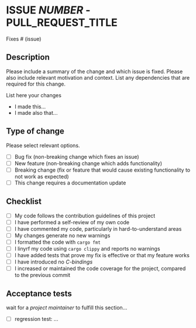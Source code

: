 # ISSUE _NUMBER_ - PULL_REQUEST_TITLE

Fixes # (issue)

## Description

Please include a summary of the change and which issue is fixed. Please also include relevant motivation and context. List any dependencies that are required for this change.

List here your changes

- I made this...
- I made also that...

## Type of change

Please select relevant options.

- [ ] Bug fix (non-breaking change which fixes an issue)
- [ ] New feature (non-breaking change which adds functionality)
- [ ] Breaking change (fix or feature that would cause existing functionality to not work as expected)
- [ ] This change requires a documentation update

## Checklist

- [ ] My code follows the contribution guidelines of this project
- [ ] I have performed a self-review of my own code
- [ ] I have commented my code, particularly in hard-to-understand areas
- [ ] My changes generate no new warnings
- [ ] I formatted the code with `cargo fmt`
- [ ] I linyrf my code using `cargo clippy` and reports no warnings
- [ ] I have added tests that prove my fix is effective or that my feature works
- [ ] I have introduced no *C-bindings*
- [ ] I increased or maintained the code coverage for the project, compared to the previous commit

## Acceptance tests

wait for a *project maintainer* to fulfill this section...

- [ ] regression test: ...
